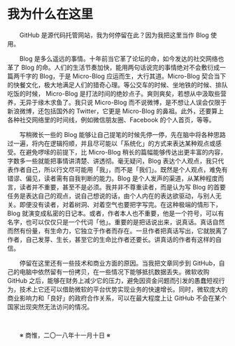 # 我为什么在这里

&emsp;&emsp;GitHub 是源代码托管网站，我为何停留在此？因为我把这里当作 Blog 使用。

&emsp;&emsp;Blog 是多么遥远的事情。十年前当它革了论坛的命，如今发达的社交网络也革了 Blog 的命。人们的生活节奏加快，能用两句话说完的事情绝对不会敷衍成一篇两千字的 Blog，于是 Micro-Blog 应运而生，大行其道。Micro-Blog 契合当下的快餐文化，极大地满足人们的猎奇心理。等公交车的时候、坐地铁的时候、排队吃饭的时候， Micro-Blog 是打法时间的绝妙点子。爽则爽矣，若想从中汲取些营养，无异于缘木求鱼了。我只说 Micro-Blog 而不说微博，是不想让人误会仅限于新浪微博，还包括国外的 Twitter，它更是 Micro-Blog 的鼻祖。此外，还要算上各种社交网络里的时间线，例如微信朋友圈、Facebook 的个人首页，等等。

&emsp;&emsp;写稍微长一些的 Blog 能够让自己提笔的时候先停一停，先在脑中将各种思路过一遍，将内在逻辑捋顺，并且尽可能以「系统化」的方式来表达某种观点或感受。在避免啰嗦的前提下，比 Micro-Blog 稍长的篇幅能够传达出更丰富的内容，字数多一些就能把事情讲清楚、讲透彻。毫无疑问，Blog 表达个人观点，我只代表作者自己，所以行文尽可能用「我」，而不是「我们」。既然是个人观点，难免有错谬、偏见，读者需有自我判断的能力。Blog 是个人发声的渠道，从某种程度而言，读者并不重要，甚至不是必须。我并非不尊重读者，而是认为写 Blog 的首要任务是表达自己的观点，说自己想说的话，由个人内在的表达欲驱动，与别人无关。即便没有读者，对着树洞、对着空气也要把字写完。在这种极端的情形下，Blog 就演变成私密的日记本。或者，作者本人也不重要，他是一个符号，可以有名字，也可以仅仅只是一个代词「他」。重要的是把话说出来，说真话。真话自然而然有份量，有生命力，它独立于作者而存在。一旦作者把真话写出，它就脱离了作者，自己发芽、生长，甚至它的生命比作者还要长。讲真话的作者有这样的自信。

&emsp;&emsp;停留在这里还有一些技术和商业方面的原因。当我把文章同步到 GitHub，自己的电脑中依然留有一份拷贝，在一些情况下能够抵抗数据丢失。微软收购 GitHub 之后，能够在财务上减少它的压力，避免因资金问题而引发的愚蠢短视行为，技术上它还可以借助微软的平台优势实现业务的快速增长。同时，微软庞大的商业影响力和「良好」的政府合作关系，可以在最大程度上让 GitHub 不会在某个国家出现突然无法访问的情况。

&emsp;&emsp;

&emsp;&emsp;※ 商惟，二〇一八年十一月十日 ※